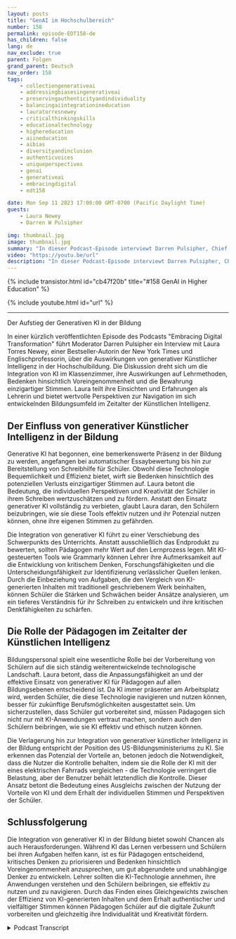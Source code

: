 ```yaml
---
layout: posts
title: "GenAI im Hochschulbereich"
number: 158
permalink: episode-EDT158-de
has_children: false
lang: de
nav_exclude: true
parent: Folgen
grand_parent: Deutsch
nav_order: 158
tags:
    - collectiongenerativeai
    - addressingbiasesingenerativeai
    - preservingauthenticityandindividuality
    - balancingaiintegrationineducation
    - lauratorresnewey
    - criticalthinkingskills
    - educationaltechnology
    - highereducation
    - aiineducation
    - aibias
    - diversityandinclusion
    - authenticvoices
    - uniqueperspectives
    - genai
    - generativeai
    - embracingdigital
    - edt158

date: Mon Sep 11 2023 17:00:00 GMT-0700 (Pacific Daylight Time)
guests:
    - Laura Newey
    - Darren W Pulsipher

img: thumbnail.jpg
image: thumbnail.jpg
summary: "In dieser Podcast-Episode interviewt Darren Pulsipher, Chief Solution Architect im öffentlichen Sektor bei Intel, Laura Torres Newey, eine Bestseller-Autorin der New York Times und Universitätsprofessorin, über die Auswirkungen von generativer KI in der Hochschulbildung. Diese Episode geht auf die Herausforderungen und Chancen ein, die sich durch die Integration von generativer KI im Unterricht ergeben, und hebt die Notwendigkeit von kritischem Denken, die Bedenken hinsichtlich Voreingenommenheit und die Sicherstellung der Bewahrung einzigartiger Stimmen hervor."
video: "https://youtu.be/url"
description: "In dieser Podcast-Episode interviewt Darren Pulsipher, Chief Solution Architect im öffentlichen Sektor bei Intel, Laura Torres Newey, eine Bestseller-Autorin der New York Times und Universitätsprofessorin, über die Auswirkungen von generativer KI in der Hochschulbildung. Diese Episode geht auf die Herausforderungen und Chancen ein, die sich durch die Integration von generativer KI im Unterricht ergeben, und hebt die Notwendigkeit von kritischem Denken, die Bedenken hinsichtlich Voreingenommenheit und die Sicherstellung der Bewahrung einzigartiger Stimmen hervor."
---
```


<div>
{% include transistor.html id="cb47f20b" title="#158 GenAI in Higher Education" %}

{% include youtube.html id="url" %}
</div>

---

Der Aufstieg der Generativen KI in der Bildung

In einer kürzlich veröffentlichten Episode des Podcasts "Embracing Digital Transformation" führt Moderator Darren Pulsipher ein Interview mit Laura Torres Newey, einer Bestseller-Autorin der New York Times und Englischprofessorin, über die Auswirkungen von generativer Künstlicher Intelligenz in der Hochschulbildung. Die Diskussion dreht sich um die Integration von KI im Klassenzimmer, ihre Auswirkungen auf Lehrmethoden, Bedenken hinsichtlich Voreingenommenheit und die Bewahrung einzigartiger Stimmen. Laura teilt ihre Einsichten und Erfahrungen als Lehrerin und bietet wertvolle Perspektiven zur Navigation im sich entwickelnden Bildungsumfeld im Zeitalter der Künstlichen Intelligenz.

## Der Einfluss von generativer Künstlicher Intelligenz in der Bildung

Generative KI hat begonnen, eine bemerkenswerte Präsenz in der Bildung zu werden, angefangen bei automatischer Essaybewertung bis hin zur Bereitstellung von Schreibhilfe für Schüler. Obwohl diese Technologie Bequemlichkeit und Effizienz bietet, wirft sie Bedenken hinsichtlich des potenziellen Verlusts einzigartiger Stimmen auf. Laura betont die Bedeutung, die individuellen Perspektiven und Kreativität der Schüler in ihrem Schreiben wertzuschätzen und zu fördern. Anstatt den Einsatz generativer KI vollständig zu verbieten, glaubt Laura daran, den Schülern beizubringen, wie sie diese Tools effektiv nutzen und ihr Potenzial nutzen können, ohne ihre eigenen Stimmen zu gefährden.

Die Integration von generativer KI führt zu einer Verschiebung des Schwerpunkts des Unterrichts. Anstatt ausschließlich das Endprodukt zu bewerten, sollten Pädagogen mehr Wert auf den Lernprozess legen. Mit KI-gesteuerten Tools wie Grammarly können Lehrer ihre Aufmerksamkeit auf die Entwicklung von kritischem Denken, Forschungsfähigkeiten und die Unterscheidungsfähigkeit zur Identifizierung verlässlicher Quellen lenken. Durch die Einbeziehung von Aufgaben, die den Vergleich von KI-generierten Inhalten mit traditionell geschriebenem Werk beinhalten, können Schüler die Stärken und Schwächen beider Ansätze analysieren, um ein tieferes Verständnis für ihr Schreiben zu entwickeln und ihre kritischen Denkfähigkeiten zu schärfen.

## Die Rolle der Pädagogen im Zeitalter der Künstlichen Intelligenz

Bildungspersonal spielt eine wesentliche Rolle bei der Vorbereitung von Schülern auf die sich ständig weiterentwickelnde technologische Landschaft. Laura betont, dass die Anpassungsfähigkeit an und der effektive Einsatz von generativer KI für Pädagogen auf allen Bildungsebenen entscheidend ist. Da KI immer präsenter am Arbeitsplatz wird, werden Schüler, die diese Technologie navigieren und nutzen können, besser für zukünftige Berufsmöglichkeiten ausgestattet sein. Um sicherzustellen, dass Schüler gut vorbereitet sind, müssen Pädagogen sich nicht nur mit KI-Anwendungen vertraut machen, sondern auch den Schülern beibringen, wie sie KI effektiv und ethisch nutzen können.

Die Verlagerung hin zur Integration von generativer künstlicher Intelligenz in der Bildung entspricht der Position des US-Bildungsministeriums zu KI. Sie erkennen das Potenzial der Vorteile an, betonen jedoch die Notwendigkeit, dass die Nutzer die Kontrolle behalten, indem sie die Rolle der KI mit der eines elektrischen Fahrrads vergleichen - die Technologie verringert die Belastung, aber der Benutzer behält letztendlich die Kontrolle. Dieser Ansatz betont die Bedeutung eines Ausgleichs zwischen der Nutzung der Vorteile von KI und dem Erhalt der individuellen Stimmen und Perspektiven der Schüler.

## Schlussfolgerung

Die Integration von generativer KI in der Bildung bietet sowohl Chancen als auch Herausforderungen. Während KI das Lernen verbessern und Schülern bei ihren Aufgaben helfen kann, ist es für Pädagogen entscheidend, kritisches Denken zu priorisieren und Bedenken hinsichtlich Voreingenommenheit anzusprechen, um gut abgerundete und unabhängige Denker zu entwickeln. Lehrer sollten die KI-Technologie annehmen, ihre Anwendungen verstehen und den Schülern beibringen, sie effektiv zu nutzen und zu navigieren. Durch das Finden eines Gleichgewichts zwischen der Effizienz von KI-generierten Inhalten und dem Erhalt authentischer und vielfältiger Stimmen können Pädagogen Schüler auf die digitale Zukunft vorbereiten und gleichzeitig ihre Individualität und Kreativität fördern.



<details>
<summary> Podcast Transcript </summary>

<p></p>

</details>
